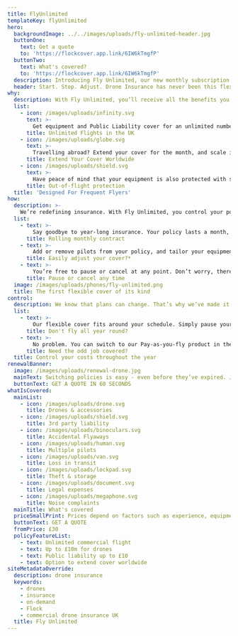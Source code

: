 ```yaml
---
title: FlyUnlimited
templateKey: flyUnlimited
hero:
  backgroundImage: ../../images/uploads/fly-unlimited-header.jpg
  buttonOne:
    text: Get a quote
    to: 'https://flockcover.app.link/6IW6kTmgfP'
  buttonTwo:
    text: What's covered?
    to: 'https://flockcover.app.link/6IW6kTmgfP'
  description: Introducing Fly Unlimited, our new monthly subscription product for commercial pilots. Get comprehensive in-and-out of flight cover on a monthly basis. Cancel or pause anytime. There’s no catch.
  header: Start. Stop. Adjust. Drone Insurance has never been this flexible.
why:
  description: With Fly Unlimited, you’ll receive all the benefits you’d expect from an annual policy - without the long-term commitment.
  list:
    - icon: /images/uploads/infinity.svg
      text: >-
        Get equipment and Public Liability cover for an unlimited number of commercial flights throughout the UK.
      title: Unlimited Flights in the UK      
    - icon: /images/uploads/globe.svg
      text: >-
        Travelling abroad? Extend your cover for the month, and scale it down again when you return.  
      title: Extend Your Cover Worldwide
    - icon: /images/uploads/shield.svg
      text: >-
        Have peace of mind that your equipment is also protected with storage, transit, and theft insurance.
      title: Out-of-flight protection
  title: 'Designed For Frequent Flyers'
how:
  description: >-
    We’re redefining insurance. With Fly Unlimited, you control your policy. At all times.
  list:
    - text: >-
        Say goodbye to year-long insurance. Your policy lasts a month, and renews automatically until you say when.
      title: Rolling monthly contract
    - text: >-
        Add or remove pilots from your policy, and tailor your equipment cover and liability limits in seconds.
      title: Easily adjust your cover?*
    - text: >-
        You’re free to pause or cancel at any point. Don’t worry, there are no hidden fees or ambiguous exit clauses.
      title: Pause or cancel any time
  image: /images/uploads/phones/fly-unlimited.png
  title: The first flexible cover of its kind
control:
  description: We know that plans can change. That’s why we’ve made it easy for you to only pay for the cover you need.
  list:
    - text: >-
        Our flexible cover fits around your schedule. Simply pause your policy when things wind down, and restart it again when it suits you.
      title: Don't fly all year round?
    - text: >-
        No problem. You can switch to our Pay-as-you-fly product in the app when you need to, and insure your flights from as little as £4.95.
      title: Need the odd job covered?
  title: Control your costs throughout the year
renewalBanner:
  image: /images/uploads/renewal-drone.jpg
  mainText: Switching policies is easy - even before they’ve expired. Join Flock today!
  buttonText: GET A QUOTE IN 60 SECONDS
whatIsCovered:
  mainList:
    - icon: /images/uploads/drone.svg
      title: Drones & accessories      
    - icon: /images/uploads/shield.svg
      title: 3rd party liability
    - icon: /images/uploads/binoculars.svg
      title: Accidental Flyaways
    - icon: /images/uploads/human.svg
      title: Multiple pilots
    - icon: /images/uploads/van.svg
      title: Loss in transit
    - icon: /images/uploads/lockpad.svg
      title: Theft & storage
    - icon: /images/uploads/document.svg
      title: Legal expenses
    - icon: /images/uploads/megaphone.svg
      title: Noise complaints
  mainTitle: What's covered
  priceSmallPrint: Prices depend on factors such as experience, equipment and claims history
  buttonText: GET A QUOTE
  fromPrice: £30
  policyFeatureList:
    - text: Unlimited commercial flight
    - text: Up to £10m for drones
    - text: Public liability up to £10
    - text: Option to extend cover worldwide
siteMetadataOverride:
  description: drone insurance
  keywords:
    - drones
    - insurance
    - on-demand
    - Flock
    - commercial drone insurance UK
  title: Fly Unlimited
---
```

